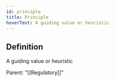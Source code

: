 ```yaml
---
id: principle
title: Principle
hoverText: A guiding value or heuristic
---
```

## Definition
A guiding value or heuristic

Parent: "[[Regulatory]]"